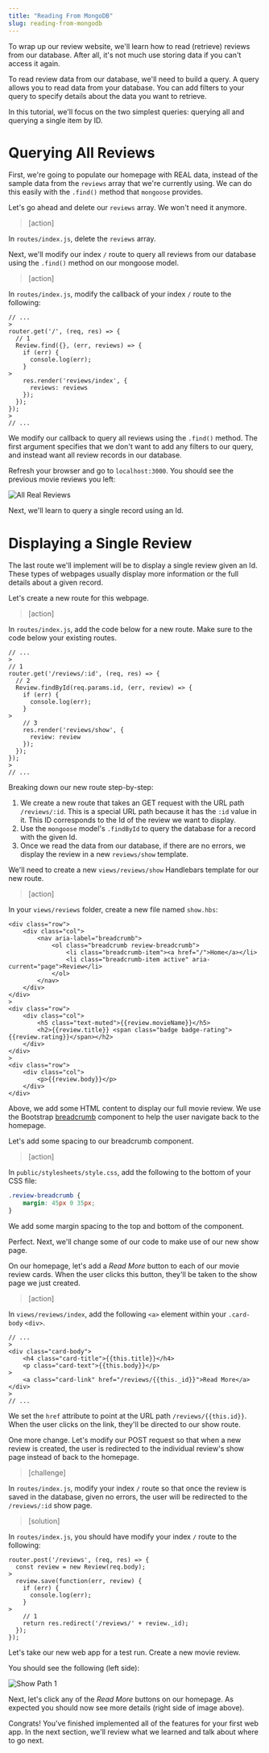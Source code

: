 ```yaml
---
title: "Reading From MongoDB"
slug: reading-from-mongodb
---
```


To wrap up our review website, we'll learn how to read (retrieve) reviews from our database. After all, it's not much use storing data if you can't access it again.

To read review data from our database, we'll need to build a query. A query allows you to read data from your database. You can add filters to your query to specify details about the data you want to retrieve.

In this tutorial, we'll focus on the two simplest queries: querying all and querying a single item by ID.

# Querying All Reviews

First, we're going to populate our homepage with REAL data, instead of the sample data from the `reviews` array that we're currently using. We can do this easily with the `.find()` method that `mongoose` provides.

Let's go ahead and delete our `reviews` array. We won't need it anymore.

> [action]
>
In `routes/index.js`, delete the `reviews` array.

Next, we'll modify our index `/` route to query all reviews from our database using the `.find()` method on our mongoose model.

> [action]
>
In `routes/index.js`, modify the callback of your index `/` route to the following:
>
```
// ...
>
router.get('/', (req, res) => {
  // 1
  Review.find({}, (err, reviews) => {
    if (err) {
      console.log(err);
    }
>
    res.render('reviews/index', {
      reviews: reviews
    });
  });
});
>
// ...
```
>
We modify our callback to query all reviews using the `.find()` method. The first argument specifies that we don't want to add any filters to our query, and instead want all review records in our database.

Refresh your browser and go to `localhost:3000`. You should see the previous movie reviews you left:

![All Real Reviews](assets/all_real_reviews.jpg)

Next, we'll learn to query a single record using an Id.

# Displaying a Single Review

The last route we'll implement will be to display a single review given an Id. These types of webpages usually display more information or the full details about a given record.

Let's create a new route for this webpage.

> [action]
>
In `routes/index.js`, add the code below for a new route. Make sure to the code below your existing routes.
>
```
// ...
>
// 1
router.get('/reviews/:id', (req, res) => {
  // 2
  Review.findById(req.params.id, (err, review) => {
    if (err) {
      console.log(err);
    }
>
    // 3
    res.render('reviews/show', {
      review: review
    });
  });
});
>
// ...
```
>
Breaking down our new route step-by-step:
>
1. We create a new route that takes an GET request with the URL path `/reviews/:id`. This is a special URL path because it has the `:id` value in it. This ID corresponds to the Id of the review we want to display.
1. Use the `mongoose` model's `.findById` to query the database for a record with the given Id.
1. Once we read the data from our database, if there are no errors, we display the review in a new `reviews/show` template.

We'll need to create a new `views/reviews/show` Handlebars template for our new route.

> [action]
>
In your `views/reviews` folder, create a new file named `show.hbs`:
>
```
<div class="row">
    <div class="col">
        <nav aria-label="breadcrumb">
            <ol class="breadcrumb review-breadcrumb">
                <li class="breadcrumb-item"><a href="/">Home</a></li>
                <li class="breadcrumb-item active" aria-current="page">Review</li>
            </ol>
        </nav>
    </div>
</div>
>
<div class="row">
    <div class="col">
        <h5 class="text-muted">{{review.movieName}}</h5>
        <h2>{{review.title}} <span class="badge badge-rating">{{review.rating}}</span></h2>
    </div>
</div>
>
<div class="row">
    <div class="col">
        <p>{{review.body}}</p>
    </div>
</div>
```
>
Above, we add some HTML content to display our full movie review. We use the Bootstrap [breadcrumb](https://getbootstrap.com/docs/4.0/components/breadcrumb/) component to help the user navigate back to the homepage.

Let's add some spacing to our breadcrumb component.

> [action]
>
In `public/stylesheets/style.css`, add the following to the bottom of your CSS file:
>
```CSS
.review-breadcrumb {
    margin: 45px 0 35px;
}
```
>
We add some margin spacing to the top and bottom of the component.

Perfect. Next, we'll change some of our code to make use of our new show page.

On our homepage, let's add a _Read More_ button to each of our movie review cards. When the user clicks this button, they'll be taken to the show page we just created.

> [action]
>
In `views/reviews/index`, add the following `<a>` element within your `.card-body` `<div>`.
>
```
// ...
>
<div class="card-body">
    <h4 class="card-title">{{this.title}}</h4>
    <p class="card-text">{{this.body}}</p>
>
    <a class="card-link" href="/reviews/{{this._id}}">Read More</a>
</div>
>
// ...
```
>
We set the `href` attribute to point at the URL path `/reviews/{{this.id}}`. When the user clicks on the link, they'll be directed to our show route.

One more change. Let's modify our POST request so that when a new review is created, the user is redirected to the individual review's show page instead of back to the homepage.

> [challenge]
>
In `routes/index.js`, modify your index `/` route so that once the review is saved in the database, given no errors, the user will be redirected to the `/reviews/:id` show page.

<!-- break -->

> [solution]
>
In `routes/index.js`, you should have modify your index `/` route to the following:
>
```
router.post('/reviews', (req, res) => {
  const review = new Review(req.body);
>
  review.save(function(err, review) {
    if (err) {
      console.log(err);
    }
>
    // 1
    return res.redirect('/reviews/' + review._id);
  });
});
```

Let's take our new web app for a test run. Create a new movie review.

You should see the following (left side):

![Show Path 1](assets/show_path_1.jpg)

Next, let's click any of the _Read More_ buttons on our homepage. As expected you should now see more details (right side of image above).

Congrats! You've finished implemented all of the features for your first web app. In the next section, we'll review what we learned and talk about where to go next.
